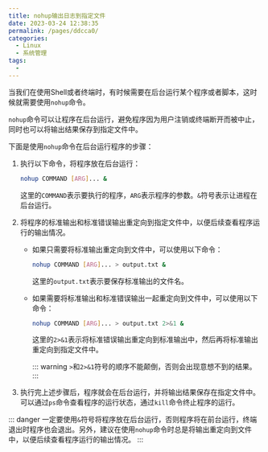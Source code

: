 ```yaml
---
title: nohup输出日志到指定文件
date: 2023-03-24 12:38:35
permalink: /pages/ddcca0/
categories:
  - Linux
  - 系统管理
tags:
  - 
---
```

当我们在使用Shell或者终端时，有时候需要在后台运行某个程序或者脚本，这时候就需要使用`nohup`命令。

`nohup`命令可以让程序在后台运行，避免程序因为用户注销或终端断开而被中止，同时也可以将输出结果保存到指定文件中。

下面是使用`nohup`命令在后台运行程序的步骤：

1. 执行以下命令，将程序放在后台运行：

   ```bash
   nohup COMMAND [ARG]... &
   ```

   这里的`COMMAND`表示要执行的程序，`ARG`表示程序的参数。`&`符号表示让进程在后台运行。

2. 将程序的标准输出和标准错误输出重定向到指定文件中，以便后续查看程序运行的输出情况。

   - 如果只需要将标准输出重定向到文件中，可以使用以下命令：

     ```bash
     nohup COMMAND [ARG]... > output.txt &
     ```

     这里的`output.txt`表示要保存标准输出的文件名。

   - 如果需要将标准输出和标准错误输出一起重定向到文件中，可以使用以下命令：

     ```bash
     nohup COMMAND [ARG]... > output.txt 2>&1 &
     ```

     这里的`2>&1`表示将标准错误输出重定向到标准输出中，然后再将标准输出重定向到指定文件中。

     ::: warning
        `>`和`2>&1`符号的顺序不能颠倒，否则会出现意想不到的结果。
     :::

3. 执行完上述步骤后，程序就会在后台运行，并将输出结果保存在指定文件中。可以通过`ps`命令查看程序的运行状态，通过`kill`命令终止程序的运行。

::: danger
一定要使用`&`符号将程序放在后台运行，否则程序将在前台运行，终端退出时程序也会退出。另外，建议在使用`nohup`命令时总是将输出重定向到文件中，以便后续查看程序运行的输出情况。
:::